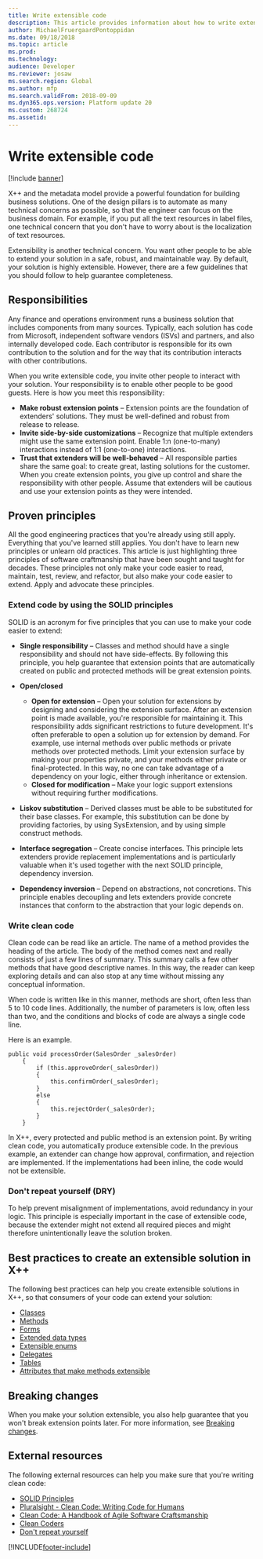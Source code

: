 ```yaml
---
title: Write extensible code
description: This article provides information about how to write extensible code.
author: MichaelFruergaardPontoppidan
ms.date: 09/18/2018
ms.topic: article
ms.prod: 
ms.technology: 
audience: Developer
ms.reviewer: josaw
ms.search.region: Global
ms.author: mfp
ms.search.validFrom: 2018-09-09
ms.dyn365.ops.version: Platform update 20
ms.custom: 268724
ms.assetid: 
---
```


# Write extensible code

[!include [banner](../includes/banner.md)]

X++ and the metadata model provide a powerful foundation for building business solutions. One of the design pillars is to automate as many technical concerns as possible, so that the engineer can focus on the business domain. For example, if you put all the text resources in label files, one technical concern that you don't have to worry about is the localization of text resources.

Extensibility is another technical concern. You want other people to be able to extend your solution in a safe, robust, and maintainable way. By default, your solution is highly extensible. However, there are a few guidelines that you should follow to help guarantee completeness.

## Responsibilities
Any finance and operations environment runs a business solution that includes components from many sources. Typically, each solution has code from Microsoft, independent software vendors (ISVs) and partners, and also internally developed code. Each contributor is responsible for its own contribution to the solution and for the way that its contribution interacts with other contributions.

When you write extensible code, you invite other people to interact with your solution. Your responsibility is to enable other people to be good guests. Here is how you meet this responsibility:

+ **Make robust extension points** – Extension points are the foundation of extenders' solutions. They must be well-defined and robust from release to release.
+ **Invite side-by-side customizations** – Recognize that multiple extenders might use the same extension point. Enable 1:n (one-to-many) interactions instead of 1:1 (one-to-one) interactions.
+ **Trust that extenders will be well-behaved** – All responsible parties share the same goal: to create great, lasting solutions for the customer. When you create extension points, you give up control and share the responsibility with other people. Assume that extenders will be cautious and use your extension points as they were intended.

## Proven principles
All the good engineering practices that you're already using still apply. Everything that you've learned still applies. You don't have to learn new principles or unlearn old practices. This article is just highlighting three principles of software craftmanship that have been sought and taught for decades. These principles not only make your code easier to read, maintain, test, review, and refactor, but also make your code easier to extend. Apply and advocate these principles.

### Extend code by using the SOLID principles
SOLID is an acronym for five principles that you can use to make your code easier to extend:

+ **Single responsibility** – Classes and method should have a single responsibility and should not have side-effects. By following this principle, you help guarantee that extension points that are automatically created on public and protected methods will be great extension points.
+ **Open/closed**

    - **Open for extension** – Open your solution for extensions by designing and considering the extension surface. After an extension point is made available, you're responsible for maintaining it. This responsibility adds significant restrictions to future development. It's often preferable to open a solution up for extension by demand. For example, use internal methods over public methods or private methods over protected methods. Limit your extension surface by making your properties private, and your methods either private or final-protected. In this way, no one can take advantage of a dependency on your logic, either through inheritance or extension.
    - **Closed for modification** – Make your logic support extensions without requiring further modifications.


+ **Liskov substitution** – Derived classes must be able to be substituted for their base classes. For example, this substitution can be done by providing factories, by using SysExtension, and by using simple construct methods.
+ **Interface segregation** – Create concise interfaces. This principle lets extenders provide replacement implementations and is particularly valuable when it's used together with the next SOLID principle, dependency inversion.
+ **Dependency inversion** – Depend on abstractions, not concretions. This principle enables decoupling and lets extenders provide concrete instances that conform to the abstraction that your logic depends on.

### Write clean code
Clean code can be read like an article. The name of a method provides the heading of the article. The body of the method comes next and really consists of just a few lines of summary. This summary calls a few other methods that have good descriptive names. In this way, the reader can keep exploring details and can also stop at any time without missing any conceptual information.

When code is written like in this manner, methods are short, often less than 5 to 10 code lines. Additionally, the number of parameters is low, often less than two, and the conditions and blocks of code are always a single code line.

Here is an example.

```xpp
public void processOrder(SalesOrder _salesOrder)
    {
        if (this.approveOrder(_salesOrder))
        {
            this.confirmOrder(_salesOrder);
        }
        else
        {
            this.rejectOrder(_salesOrder);
        }
    }
```

In X++, every protected and public method is an extension point. By writing clean code, you automatically produce extensible code. In the previous example, an extender can change how approval, confirmation, and rejection are implemented. If the implementations had been inline, the code would not be extensible.

### Don't repeat yourself (DRY)
To help prevent misalignment of implementations, avoid redundancy in your logic. This principle is especially important in the case of extensible code, because the extender might not extend all required pieces and might therefore unintentionally leave the solution broken.

## Best practices to create an extensible solution in X++
The following best practices can help you create extensible solutions in X++, so that consumers of your code can extend your solution:

+ [Classes](extensible-classes.md)
+ [Methods](extensible-methods.md)
+ [Forms](extensible-forms.md)
+ [Extended data types](extensible-edts.md)
+ [Extensible enums](extensible-enums.md)
+ [Delegates](extensible-code-delegates.md)
+ [Tables](extensible-tables.md)
+ [Attributes that make methods extensible](extensibility-attributes.md)

## Breaking changes
When you make your solution extensible, you also help guarantee that you won't break extension points later. For more information, see [Breaking changes](breaking-changes.md).

## External resources
The following external resources can help you make sure that you're writing clean code:

+ [SOLID Principles](https://en.wikipedia.org/wiki/SOLID)
+ [Pluralsight - Clean Code: Writing Code for Humans](https://www.pluralsight.com/courses/writing-clean-code-humans)
+ [Clean Code: A Handbook of Agile Software Craftsmanship](https://www.amazon.com/Clean-Code-Handbook-Software-Craftsmanship/dp/0132350882)
+ [Clean Coders](https://cleancoders.com/)
+ [Don't repeat yourself](https://en.wikipedia.org/wiki/Don%27t_repeat_yourself)


[!INCLUDE[footer-include](../../../includes/footer-banner.md)]
